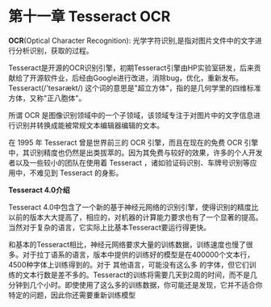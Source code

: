 # 第十一章 Tesseract OCR

**OCR**\(Optical Character Recognition\):  光学字符识别,是指对图片文件中的文字进行分析识别，获取的过程。

Tesseract是开源的OCR识别引擎，初期Tesseract引擎由HP实验室研发，后来贡献给了开源软件业，后经由Google进行改进，消除bug，优化，重新发布。Tesseract\(/'tesərækt/\) 这个词的意思是"超立方体"，指的是几何学里的四维标准方体，又称"正八胞体"。

所谓 OCR 是图像识别领域中的一个子领域，该领域专注于对图片中的文字信息进行识别并转换成能被常规文本编辑器编辑的文本。

在 1995 年 Tesseract 曾是世界前三的 OCR 引擎，而且在现在的免费 OCR 引擎中，其识别精度也仍然是出类拔萃的。因为其免费与较好的效果，许多的个人开发者以及一些较小的团队在使用着 Tesseract ，诸如验证码识别、车牌号识别等应用中，不难见到 Tesseract 的身影。

**Tesseract 4.0介绍**

Tesseract 4.0中包含了一个新的基于神经元网络的识别引擎，使得识别的精度比以前的版本大大提高了，相应的，对机器的计算能力要求也有了一个显著的提高。当然对于复杂的语言，它实际上比基本Tesseract要运行得更快。

和基本的Tesseract相比，神经元网络要求大量的训练数据，训练速度也慢了很多。对于拉丁语系的语言，版本中提供的训练好的模型是在400000个文本行，4500种字体上训练得到的。对于 其他语言，可能没有这么多 的字体，但它们训练的文本行数是差不多的。Tesseract的训练将需要几天到2周的时间，而不是几分钟到几个小时。即使使用了这么多的训练数据，你可能还是发现，它并不适合你特定的问题，因此你还需要重新训练模型

